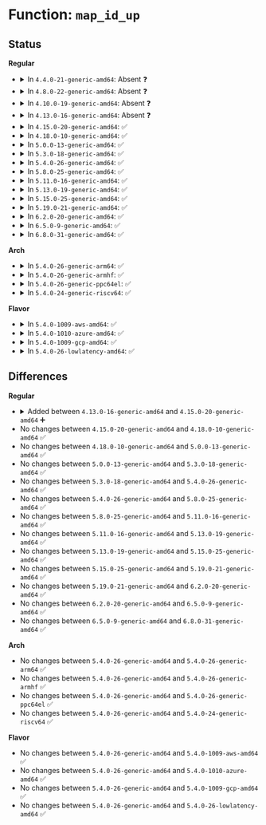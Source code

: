# Function: <code>map_id_up</code>

## Status
<b>Regular</b>
<ul>
<li>
<details>
<summary>In <code>4.4.0-21-generic-amd64</code>: Absent ❓</summary>

```json
{
  "name": "map_id_up",
  "collision_type": "Unique Static",
  "inline_type": "Full",
  "funcs": [
    {
      "addr": 18446744071580016310,
      "name": "map_id_up",
      "external": false,
      "loc": "kernel/user_namespace.c:209",
      "file": "kernel/user_namespace.c",
      "inline": "not declared, inlined",
      "caller_inline": [
        "kernel/user_namespace.c:from_kuid_munged",
        "kernel/user_namespace.c:from_kgid_munged",
        "kernel/user_namespace.c:from_kprojid_munged",
        "kernel/user_namespace.c:uid_m_show",
        "kernel/user_namespace.c:gid_m_show",
        "kernel/user_namespace.c:projid_m_show",
        "kernel/user_namespace.c:create_user_ns",
        "kernel/user_namespace.c:create_user_ns"
      ],
      "caller_func": []
    }
  ],
  "symbols": []
}
```
</details>
</li>
<li>
<details>
<summary>In <code>4.8.0-22-generic-amd64</code>: Absent ❓</summary>

```json
{
  "name": "map_id_up",
  "collision_type": "Unique Static",
  "inline_type": "Full",
  "funcs": [
    {
      "addr": 18446744071580050701,
      "name": "map_id_up",
      "external": false,
      "loc": "kernel/user_namespace.c:209",
      "file": "kernel/user_namespace.c",
      "inline": "not declared, inlined",
      "caller_inline": [
        "kernel/user_namespace.c:projid_m_show",
        "kernel/user_namespace.c:gid_m_show",
        "kernel/user_namespace.c:uid_m_show",
        "kernel/user_namespace.c:from_kprojid_munged",
        "kernel/user_namespace.c:from_kgid_munged",
        "kernel/user_namespace.c:from_kuid_munged",
        "kernel/user_namespace.c:create_user_ns",
        "kernel/user_namespace.c:create_user_ns"
      ],
      "caller_func": []
    }
  ],
  "symbols": []
}
```
</details>
</li>
<li>
<details>
<summary>In <code>4.10.0-19-generic-amd64</code>: Absent ❓</summary>

```json
{
  "name": "map_id_up",
  "collision_type": "Unique Static",
  "inline_type": "Full",
  "funcs": [
    {
      "addr": 18446744071580090378,
      "name": "map_id_up",
      "external": false,
      "loc": "kernel/user_namespace.c:255",
      "file": "kernel/user_namespace.c",
      "inline": "not declared, inlined",
      "caller_inline": [
        "kernel/user_namespace.c:projid_m_show",
        "kernel/user_namespace.c:gid_m_show",
        "kernel/user_namespace.c:uid_m_show",
        "kernel/user_namespace.c:from_kprojid_munged",
        "kernel/user_namespace.c:from_kgid_munged",
        "kernel/user_namespace.c:from_kuid_munged",
        "kernel/user_namespace.c:create_user_ns",
        "kernel/user_namespace.c:create_user_ns"
      ],
      "caller_func": []
    }
  ],
  "symbols": []
}
```
</details>
</li>
<li>
<details>
<summary>In <code>4.13.0-16-generic-amd64</code>: Absent ❓</summary>

```json
{
  "name": "map_id_up",
  "collision_type": "Unique Static",
  "inline_type": "Full",
  "funcs": [
    {
      "addr": 18446744071580096026,
      "name": "map_id_up",
      "external": false,
      "loc": "kernel/user_namespace.c:256",
      "file": "kernel/user_namespace.c",
      "inline": "not declared, inlined",
      "caller_inline": [
        "kernel/user_namespace.c:projid_m_show",
        "kernel/user_namespace.c:gid_m_show",
        "kernel/user_namespace.c:uid_m_show",
        "kernel/user_namespace.c:from_kprojid_munged",
        "kernel/user_namespace.c:from_kgid_munged",
        "kernel/user_namespace.c:from_kuid_munged",
        "kernel/user_namespace.c:create_user_ns",
        "kernel/user_namespace.c:create_user_ns"
      ],
      "caller_func": []
    }
  ],
  "symbols": []
}
```
</details>
</li>
<li>
<details>
<summary>In <code>4.15.0-20-generic-amd64</code>: ✅</summary>

```c
u32 map_id_up(struct uid_gid_map * map, u32 id)
```

```json
{
  "name": "map_id_up",
  "collision_type": "Unique Static",
  "inline_type": "No",
  "funcs": [
    {
      "addr": 18446744071580148096,
      "name": "map_id_up",
      "external": false,
      "loc": "kernel/user_namespace.c:365",
      "file": "kernel/user_namespace.c",
      "inline": "seen, unknown",
      "caller_inline": [],
      "caller_func": [
        "kernel/user_namespace.c:projid_m_show",
        "kernel/user_namespace.c:gid_m_show",
        "kernel/user_namespace.c:uid_m_show",
        "kernel/user_namespace.c:from_kprojid_munged",
        "kernel/user_namespace.c:from_kgid_munged",
        "kernel/user_namespace.c:from_kuid_munged",
        "kernel/user_namespace.c:create_user_ns",
        "kernel/user_namespace.c:create_user_ns"
      ]
    }
  ],
  "symbols": [
    {
      "addr": 18446744071580148096,
      "name": "map_id_up",
      "section": ".text",
      "bind": "STB_LOCAL",
      "size": 218
    }
  ]
}
```
</details>
</li>
<li>
<details>
<summary>In <code>4.18.0-10-generic-amd64</code>: ✅</summary>

```c
u32 map_id_up(struct uid_gid_map * map, u32 id)
```

```json
{
  "name": "map_id_up",
  "collision_type": "Unique Static",
  "inline_type": "No",
  "funcs": [
    {
      "addr": 18446744071580207904,
      "name": "map_id_up",
      "external": false,
      "loc": "kernel/user_namespace.c:365",
      "file": "kernel/user_namespace.c",
      "inline": "seen, unknown",
      "caller_inline": [],
      "caller_func": [
        "kernel/user_namespace.c:projid_m_show",
        "kernel/user_namespace.c:gid_m_show",
        "kernel/user_namespace.c:uid_m_show",
        "kernel/user_namespace.c:from_kprojid_munged",
        "kernel/user_namespace.c:from_kgid_munged",
        "kernel/user_namespace.c:from_kuid_munged",
        "kernel/user_namespace.c:create_user_ns",
        "kernel/user_namespace.c:create_user_ns"
      ]
    }
  ],
  "symbols": [
    {
      "addr": 18446744071580207904,
      "name": "map_id_up",
      "section": ".text",
      "bind": "STB_LOCAL",
      "size": 223
    }
  ]
}
```
</details>
</li>
<li>
<details>
<summary>In <code>5.0.0-13-generic-amd64</code>: ✅</summary>

```c
u32 map_id_up(struct uid_gid_map * map, u32 id)
```

```json
{
  "name": "map_id_up",
  "collision_type": "Unique Static",
  "inline_type": "No",
  "funcs": [
    {
      "addr": 18446744071580260160,
      "name": "map_id_up",
      "external": false,
      "loc": "kernel/user_namespace.c:365",
      "file": "kernel/user_namespace.c",
      "inline": "seen, unknown",
      "caller_inline": [],
      "caller_func": [
        "kernel/user_namespace.c:projid_m_show",
        "kernel/user_namespace.c:gid_m_show",
        "kernel/user_namespace.c:uid_m_show",
        "kernel/user_namespace.c:from_kprojid_munged",
        "kernel/user_namespace.c:from_kgid_munged",
        "kernel/user_namespace.c:from_kuid_munged",
        "kernel/user_namespace.c:create_user_ns",
        "kernel/user_namespace.c:create_user_ns"
      ]
    }
  ],
  "symbols": [
    {
      "addr": 18446744071580260160,
      "name": "map_id_up",
      "section": ".text",
      "bind": "STB_LOCAL",
      "size": 223
    }
  ]
}
```
</details>
</li>
<li>
<details>
<summary>In <code>5.3.0-18-generic-amd64</code>: ✅</summary>

```c
u32 map_id_up(struct uid_gid_map * map, u32 id)
```

```json
{
  "name": "map_id_up",
  "collision_type": "Unique Static",
  "inline_type": "No",
  "funcs": [
    {
      "addr": 18446744071580311216,
      "name": "map_id_up",
      "external": false,
      "loc": "kernel/user_namespace.c:359",
      "file": "kernel/user_namespace.c",
      "inline": "seen, unknown",
      "caller_inline": [],
      "caller_func": [
        "kernel/user_namespace.c:projid_m_show",
        "kernel/user_namespace.c:gid_m_show",
        "kernel/user_namespace.c:uid_m_show",
        "kernel/user_namespace.c:from_kprojid_munged",
        "kernel/user_namespace.c:from_kgid_munged",
        "kernel/user_namespace.c:from_kuid_munged",
        "kernel/user_namespace.c:create_user_ns",
        "kernel/user_namespace.c:create_user_ns"
      ]
    }
  ],
  "symbols": [
    {
      "addr": 18446744071580311216,
      "name": "map_id_up",
      "section": ".text",
      "bind": "STB_LOCAL",
      "size": 185
    }
  ]
}
```
</details>
</li>
<li>
<details>
<summary>In <code>5.4.0-26-generic-amd64</code>: ✅</summary>

```c
u32 map_id_up(struct uid_gid_map * map, u32 id)
```

```json
{
  "name": "map_id_up",
  "collision_type": "Unique Static",
  "inline_type": "No",
  "funcs": [
    {
      "addr": 18446744071580360048,
      "name": "map_id_up",
      "external": false,
      "loc": "kernel/user_namespace.c:359",
      "file": "kernel/user_namespace.c",
      "inline": "seen, unknown",
      "caller_inline": [],
      "caller_func": [
        "kernel/user_namespace.c:projid_m_show",
        "kernel/user_namespace.c:gid_m_show",
        "kernel/user_namespace.c:uid_m_show",
        "kernel/user_namespace.c:from_kprojid_munged",
        "kernel/user_namespace.c:from_kgid_munged",
        "kernel/user_namespace.c:from_kuid_munged",
        "kernel/user_namespace.c:create_user_ns",
        "kernel/user_namespace.c:create_user_ns"
      ]
    }
  ],
  "symbols": [
    {
      "addr": 18446744071580360048,
      "name": "map_id_up",
      "section": ".text",
      "bind": "STB_LOCAL",
      "size": 185
    }
  ]
}
```
</details>
</li>
<li>
<details>
<summary>In <code>5.8.0-25-generic-amd64</code>: ✅</summary>

```c
u32 map_id_up(struct uid_gid_map * map, u32 id)
```

```json
{
  "name": "map_id_up",
  "collision_type": "Unique Static",
  "inline_type": "No",
  "funcs": [
    {
      "addr": 18446744071580432976,
      "name": "map_id_up",
      "external": false,
      "loc": "kernel/user_namespace.c:359",
      "file": "kernel/user_namespace.c",
      "inline": "seen, unknown",
      "caller_inline": [],
      "caller_func": [
        "kernel/user_namespace.c:projid_m_show",
        "kernel/user_namespace.c:gid_m_show",
        "kernel/user_namespace.c:uid_m_show",
        "kernel/user_namespace.c:from_kprojid_munged",
        "kernel/user_namespace.c:from_kgid_munged",
        "kernel/user_namespace.c:from_kuid_munged",
        "kernel/user_namespace.c:create_user_ns",
        "kernel/user_namespace.c:create_user_ns"
      ]
    }
  ],
  "symbols": [
    {
      "addr": 18446744071580432976,
      "name": "map_id_up",
      "section": ".text",
      "bind": "STB_LOCAL",
      "size": 182
    }
  ]
}
```
</details>
</li>
<li>
<details>
<summary>In <code>5.11.0-16-generic-amd64</code>: ✅</summary>

```c
u32 map_id_up(struct uid_gid_map * map, u32 id)
```

```json
{
  "name": "map_id_up",
  "collision_type": "Unique Static",
  "inline_type": "No",
  "funcs": [
    {
      "addr": 18446744071580420016,
      "name": "map_id_up",
      "external": false,
      "loc": "kernel/user_namespace.c:359",
      "file": "kernel/user_namespace.c",
      "inline": "seen, unknown",
      "caller_inline": [],
      "caller_func": [
        "kernel/user_namespace.c:projid_m_show",
        "kernel/user_namespace.c:gid_m_show",
        "kernel/user_namespace.c:uid_m_show",
        "kernel/user_namespace.c:from_kprojid_munged",
        "kernel/user_namespace.c:from_kgid_munged",
        "kernel/user_namespace.c:from_kuid_munged",
        "kernel/user_namespace.c:create_user_ns",
        "kernel/user_namespace.c:create_user_ns"
      ]
    }
  ],
  "symbols": [
    {
      "addr": 18446744071580420016,
      "name": "map_id_up",
      "section": ".text",
      "bind": "STB_LOCAL",
      "size": 182
    }
  ]
}
```
</details>
</li>
<li>
<details>
<summary>In <code>5.13.0-19-generic-amd64</code>: ✅</summary>

```c
u32 map_id_up(struct uid_gid_map * map, u32 id)
```

```json
{
  "name": "map_id_up",
  "collision_type": "Unique Static",
  "inline_type": "No",
  "funcs": [
    {
      "addr": 18446744071580424208,
      "name": "map_id_up",
      "external": false,
      "loc": "kernel/user_namespace.c:360",
      "file": "kernel/user_namespace.c",
      "inline": "seen, unknown",
      "caller_inline": [],
      "caller_func": [
        "kernel/user_namespace.c:projid_m_show",
        "kernel/user_namespace.c:gid_m_show",
        "kernel/user_namespace.c:uid_m_show",
        "kernel/user_namespace.c:from_kprojid_munged",
        "kernel/user_namespace.c:from_kgid_munged",
        "kernel/user_namespace.c:from_kuid_munged",
        "kernel/user_namespace.c:create_user_ns",
        "kernel/user_namespace.c:create_user_ns"
      ]
    }
  ],
  "symbols": [
    {
      "addr": 18446744071580424208,
      "name": "map_id_up",
      "section": ".text",
      "bind": "STB_LOCAL",
      "size": 177
    }
  ]
}
```
</details>
</li>
<li>
<details>
<summary>In <code>5.15.0-25-generic-amd64</code>: ✅</summary>

```c
u32 map_id_up(struct uid_gid_map * map, u32 id)
```

```json
{
  "name": "map_id_up",
  "collision_type": "Unique Static",
  "inline_type": "No",
  "funcs": [
    {
      "addr": 18446744071580587952,
      "name": "map_id_up",
      "external": false,
      "loc": "kernel/user_namespace.c:376",
      "file": "kernel/user_namespace.c",
      "inline": "seen, unknown",
      "caller_inline": [],
      "caller_func": [
        "kernel/user_namespace.c:projid_m_show",
        "kernel/user_namespace.c:gid_m_show",
        "kernel/user_namespace.c:uid_m_show",
        "kernel/user_namespace.c:from_kprojid_munged",
        "kernel/user_namespace.c:from_kgid_munged",
        "kernel/user_namespace.c:from_kuid_munged",
        "kernel/user_namespace.c:create_user_ns",
        "kernel/user_namespace.c:create_user_ns"
      ]
    }
  ],
  "symbols": [
    {
      "addr": 18446744071580587952,
      "name": "map_id_up",
      "section": ".text",
      "bind": "STB_LOCAL",
      "size": 177
    }
  ]
}
```
</details>
</li>
<li>
<details>
<summary>In <code>5.19.0-21-generic-amd64</code>: ✅</summary>

```c
u32 map_id_up(struct uid_gid_map * map, u32 id)
```

```json
{
  "name": "map_id_up",
  "collision_type": "Unique Static",
  "inline_type": "No",
  "funcs": [
    {
      "addr": 18446744071580789696,
      "name": "map_id_up",
      "external": false,
      "loc": "kernel/user_namespace.c:381",
      "file": "kernel/user_namespace.c",
      "inline": "seen, unknown",
      "caller_inline": [],
      "caller_func": [
        "kernel/user_namespace.c:projid_m_show",
        "kernel/user_namespace.c:gid_m_show",
        "kernel/user_namespace.c:uid_m_show",
        "kernel/user_namespace.c:from_kprojid_munged",
        "kernel/user_namespace.c:from_kgid_munged",
        "kernel/user_namespace.c:from_kuid_munged",
        "kernel/user_namespace.c:create_user_ns",
        "kernel/user_namespace.c:create_user_ns"
      ]
    }
  ],
  "symbols": [
    {
      "addr": 18446744071580789696,
      "name": "map_id_up",
      "section": ".text",
      "bind": "STB_LOCAL",
      "size": 203
    }
  ]
}
```
</details>
</li>
<li>
<details>
<summary>In <code>6.2.0-20-generic-amd64</code>: ✅</summary>

```c
u32 map_id_up(struct uid_gid_map * map, u32 id)
```

```json
{
  "name": "map_id_up",
  "collision_type": "Unique Static",
  "inline_type": "No",
  "funcs": [
    {
      "addr": 18446744071581074288,
      "name": "map_id_up",
      "external": false,
      "loc": "kernel/user_namespace.c:381",
      "file": "kernel/user_namespace.c",
      "inline": "seen, unknown",
      "caller_inline": [],
      "caller_func": [
        "kernel/user_namespace.c:projid_m_show",
        "kernel/user_namespace.c:gid_m_show",
        "kernel/user_namespace.c:uid_m_show",
        "kernel/user_namespace.c:from_kprojid_munged",
        "kernel/user_namespace.c:from_kgid_munged",
        "kernel/user_namespace.c:from_kuid_munged",
        "kernel/user_namespace.c:create_user_ns",
        "kernel/user_namespace.c:create_user_ns"
      ]
    }
  ],
  "symbols": [
    {
      "addr": 18446744071581074288,
      "name": "map_id_up",
      "section": ".text",
      "bind": "STB_LOCAL",
      "size": 203
    }
  ]
}
```
</details>
</li>
<li>
<details>
<summary>In <code>6.5.0-9-generic-amd64</code>: ✅</summary>

```c
u32 map_id_up(struct uid_gid_map * map, u32 id)
```

```json
{
  "name": "map_id_up",
  "collision_type": "Unique Static",
  "inline_type": "No",
  "funcs": [
    {
      "addr": 18446744071581165056,
      "name": "map_id_up",
      "external": false,
      "loc": "kernel/user_namespace.c:381",
      "file": "kernel/user_namespace.c",
      "inline": "seen, unknown",
      "caller_inline": [],
      "caller_func": [
        "kernel/user_namespace.c:projid_m_show",
        "kernel/user_namespace.c:gid_m_show",
        "kernel/user_namespace.c:uid_m_show",
        "kernel/user_namespace.c:from_kprojid_munged",
        "kernel/user_namespace.c:from_kgid_munged",
        "kernel/user_namespace.c:from_kuid_munged",
        "kernel/user_namespace.c:create_user_ns",
        "kernel/user_namespace.c:create_user_ns"
      ]
    }
  ],
  "symbols": [
    {
      "addr": 18446744071581165056,
      "name": "map_id_up",
      "section": ".text",
      "bind": "STB_LOCAL",
      "size": 362
    }
  ]
}
```
</details>
</li>
<li>
<details>
<summary>In <code>6.8.0-31-generic-amd64</code>: ✅</summary>

```c
u32 map_id_up(struct uid_gid_map * map, u32 id)
```

```json
{
  "name": "map_id_up",
  "collision_type": "Unique Global",
  "inline_type": "No",
  "funcs": [
    {
      "addr": 18446744071581275184,
      "name": "map_id_up",
      "external": true,
      "loc": "kernel/user_namespace.c:384",
      "file": "kernel/user_namespace.c",
      "inline": "seen, unknown",
      "caller_inline": [],
      "caller_func": [
        "kernel/user_namespace.c:projid_m_show",
        "kernel/user_namespace.c:gid_m_show",
        "kernel/user_namespace.c:uid_m_show",
        "kernel/user_namespace.c:from_kprojid_munged",
        "kernel/user_namespace.c:from_kgid_munged",
        "kernel/user_namespace.c:from_kuid_munged",
        "kernel/user_namespace.c:create_user_ns",
        "kernel/user_namespace.c:create_user_ns",
        "fs/mnt_idmapping.c:from_vfsgid",
        "fs/mnt_idmapping.c:from_vfsuid"
      ]
    }
  ],
  "symbols": [
    {
      "addr": 18446744071581275184,
      "name": "map_id_up",
      "section": ".text",
      "bind": "STB_GLOBAL",
      "size": 362
    }
  ]
}
```
</details>
</li>
</ul>
<b>Arch</b>
<ul>
<li>
<details>
<summary>In <code>5.4.0-26-generic-arm64</code>: ✅</summary>

```c
u32 map_id_up(struct uid_gid_map * map, u32 id)
```

```json
{
  "name": "map_id_up",
  "collision_type": "Unique Static",
  "inline_type": "No",
  "funcs": [
    {
      "addr": 18446603336491620944,
      "name": "map_id_up",
      "external": false,
      "loc": "kernel/user_namespace.c:359",
      "file": "kernel/user_namespace.c",
      "inline": "seen, unknown",
      "caller_inline": [],
      "caller_func": [
        "kernel/user_namespace.c:projid_m_show",
        "kernel/user_namespace.c:gid_m_show",
        "kernel/user_namespace.c:uid_m_show",
        "kernel/user_namespace.c:from_kprojid_munged",
        "kernel/user_namespace.c:from_kgid_munged",
        "kernel/user_namespace.c:from_kuid_munged",
        "kernel/user_namespace.c:create_user_ns",
        "kernel/user_namespace.c:create_user_ns"
      ]
    }
  ],
  "symbols": [
    {
      "addr": 18446603336491620944,
      "name": "map_id_up",
      "section": ".text",
      "bind": "STB_LOCAL",
      "size": 244
    }
  ]
}
```
</details>
</li>
<li>
<details>
<summary>In <code>5.4.0-26-generic-armhf</code>: ✅</summary>

```c
u32 map_id_up(struct uid_gid_map * map, u32 id)
```

```json
{
  "name": "map_id_up",
  "collision_type": "Unique Static",
  "inline_type": "No",
  "funcs": [
    {
      "addr": 3225576432,
      "name": "map_id_up",
      "external": false,
      "loc": "kernel/user_namespace.c:359",
      "file": "kernel/user_namespace.c",
      "inline": "seen, unknown",
      "caller_inline": [],
      "caller_func": [
        "kernel/user_namespace.c:projid_m_show",
        "kernel/user_namespace.c:gid_m_show",
        "kernel/user_namespace.c:uid_m_show",
        "kernel/user_namespace.c:from_kprojid_munged",
        "kernel/user_namespace.c:from_kgid_munged",
        "kernel/user_namespace.c:from_kuid_munged",
        "kernel/user_namespace.c:create_user_ns",
        "kernel/user_namespace.c:create_user_ns"
      ]
    }
  ],
  "symbols": [
    {
      "addr": 3225576432,
      "name": "map_id_up",
      "section": ".text",
      "bind": "STB_LOCAL",
      "size": 272
    }
  ]
}
```
</details>
</li>
<li>
<details>
<summary>In <code>5.4.0-26-generic-ppc64el</code>: ✅</summary>

```c
u32 map_id_up(struct uid_gid_map * map, u32 id)
```

```json
{
  "name": "map_id_up",
  "collision_type": "Unique Static",
  "inline_type": "No",
  "funcs": [
    {
      "addr": 13835058055284613376,
      "name": "map_id_up",
      "external": false,
      "loc": "kernel/user_namespace.c:359",
      "file": "kernel/user_namespace.c",
      "inline": "seen, unknown",
      "caller_inline": [],
      "caller_func": [
        "kernel/user_namespace.c:projid_m_show",
        "kernel/user_namespace.c:gid_m_show",
        "kernel/user_namespace.c:uid_m_show",
        "kernel/user_namespace.c:from_kprojid_munged",
        "kernel/user_namespace.c:from_kgid_munged",
        "kernel/user_namespace.c:from_kuid_munged",
        "kernel/user_namespace.c:create_user_ns",
        "kernel/user_namespace.c:create_user_ns"
      ]
    }
  ],
  "symbols": [
    {
      "addr": 13835058055284613376,
      "name": "map_id_up",
      "section": ".text",
      "bind": "STB_LOCAL",
      "size": 320
    }
  ]
}
```
</details>
</li>
<li>
<details>
<summary>In <code>5.4.0-24-generic-riscv64</code>: ✅</summary>

```c
u32 map_id_up(struct uid_gid_map * map, u32 id)
```

```json
{
  "name": "map_id_up",
  "collision_type": "Unique Static",
  "inline_type": "No",
  "funcs": [
    {
      "addr": 18446743936272021098,
      "name": "map_id_up",
      "external": false,
      "loc": "kernel/user_namespace.c:359",
      "file": "kernel/user_namespace.c",
      "inline": "seen, unknown",
      "caller_inline": [],
      "caller_func": [
        "kernel/user_namespace.c:projid_m_show",
        "kernel/user_namespace.c:gid_m_show",
        "kernel/user_namespace.c:uid_m_show",
        "kernel/user_namespace.c:from_kprojid_munged",
        "kernel/user_namespace.c:from_kgid_munged",
        "kernel/user_namespace.c:from_kuid_munged",
        "kernel/user_namespace.c:create_user_ns",
        "kernel/user_namespace.c:create_user_ns"
      ]
    }
  ],
  "symbols": [
    {
      "addr": 18446743936272021098,
      "name": "map_id_up",
      "section": ".text",
      "bind": "STB_LOCAL",
      "size": 178
    }
  ]
}
```
</details>
</li>
</ul>
<b>Flavor</b>
<ul>
<li>
<details>
<summary>In <code>5.4.0-1009-aws-amd64</code>: ✅</summary>

```c
u32 map_id_up(struct uid_gid_map * map, u32 id)
```

```json
{
  "name": "map_id_up",
  "collision_type": "Unique Static",
  "inline_type": "No",
  "funcs": [
    {
      "addr": 18446744071580328848,
      "name": "map_id_up",
      "external": false,
      "loc": "kernel/user_namespace.c:359",
      "file": "kernel/user_namespace.c",
      "inline": "seen, unknown",
      "caller_inline": [],
      "caller_func": [
        "kernel/user_namespace.c:projid_m_show",
        "kernel/user_namespace.c:gid_m_show",
        "kernel/user_namespace.c:uid_m_show",
        "kernel/user_namespace.c:from_kprojid_munged",
        "kernel/user_namespace.c:from_kgid_munged",
        "kernel/user_namespace.c:from_kuid_munged",
        "kernel/user_namespace.c:create_user_ns",
        "kernel/user_namespace.c:create_user_ns"
      ]
    }
  ],
  "symbols": [
    {
      "addr": 18446744071580328848,
      "name": "map_id_up",
      "section": ".text",
      "bind": "STB_LOCAL",
      "size": 185
    }
  ]
}
```
</details>
</li>
<li>
<details>
<summary>In <code>5.4.0-1010-azure-amd64</code>: ✅</summary>

```c
u32 map_id_up(struct uid_gid_map * map, u32 id)
```

```json
{
  "name": "map_id_up",
  "collision_type": "Unique Static",
  "inline_type": "No",
  "funcs": [
    {
      "addr": 18446744071580276112,
      "name": "map_id_up",
      "external": false,
      "loc": "kernel/user_namespace.c:359",
      "file": "kernel/user_namespace.c",
      "inline": "seen, unknown",
      "caller_inline": [],
      "caller_func": [
        "kernel/user_namespace.c:projid_m_show",
        "kernel/user_namespace.c:gid_m_show",
        "kernel/user_namespace.c:uid_m_show",
        "kernel/user_namespace.c:from_kprojid_munged",
        "kernel/user_namespace.c:from_kgid_munged",
        "kernel/user_namespace.c:from_kuid_munged",
        "kernel/user_namespace.c:create_user_ns",
        "kernel/user_namespace.c:create_user_ns"
      ]
    }
  ],
  "symbols": [
    {
      "addr": 18446744071580276112,
      "name": "map_id_up",
      "section": ".text",
      "bind": "STB_LOCAL",
      "size": 185
    }
  ]
}
```
</details>
</li>
<li>
<details>
<summary>In <code>5.4.0-1009-gcp-amd64</code>: ✅</summary>

```c
u32 map_id_up(struct uid_gid_map * map, u32 id)
```

```json
{
  "name": "map_id_up",
  "collision_type": "Unique Static",
  "inline_type": "No",
  "funcs": [
    {
      "addr": 18446744071580320096,
      "name": "map_id_up",
      "external": false,
      "loc": "kernel/user_namespace.c:359",
      "file": "kernel/user_namespace.c",
      "inline": "seen, unknown",
      "caller_inline": [],
      "caller_func": [
        "kernel/user_namespace.c:projid_m_show",
        "kernel/user_namespace.c:gid_m_show",
        "kernel/user_namespace.c:uid_m_show",
        "kernel/user_namespace.c:from_kprojid_munged",
        "kernel/user_namespace.c:from_kgid_munged",
        "kernel/user_namespace.c:from_kuid_munged",
        "kernel/user_namespace.c:create_user_ns",
        "kernel/user_namespace.c:create_user_ns"
      ]
    }
  ],
  "symbols": [
    {
      "addr": 18446744071580320096,
      "name": "map_id_up",
      "section": ".text",
      "bind": "STB_LOCAL",
      "size": 185
    }
  ]
}
```
</details>
</li>
<li>
<details>
<summary>In <code>5.4.0-26-lowlatency-amd64</code>: ✅</summary>

```c
u32 map_id_up(struct uid_gid_map * map, u32 id)
```

```json
{
  "name": "map_id_up",
  "collision_type": "Unique Static",
  "inline_type": "No",
  "funcs": [
    {
      "addr": 18446744071580375040,
      "name": "map_id_up",
      "external": false,
      "loc": "kernel/user_namespace.c:359",
      "file": "kernel/user_namespace.c",
      "inline": "seen, unknown",
      "caller_inline": [],
      "caller_func": [
        "kernel/user_namespace.c:projid_m_show",
        "kernel/user_namespace.c:gid_m_show",
        "kernel/user_namespace.c:uid_m_show",
        "kernel/user_namespace.c:from_kprojid_munged",
        "kernel/user_namespace.c:from_kgid_munged",
        "kernel/user_namespace.c:from_kuid_munged",
        "kernel/user_namespace.c:create_user_ns",
        "kernel/user_namespace.c:create_user_ns"
      ]
    }
  ],
  "symbols": [
    {
      "addr": 18446744071580375040,
      "name": "map_id_up",
      "section": ".text",
      "bind": "STB_LOCAL",
      "size": 185
    }
  ]
}
```
</details>
</li>
</ul>

## Differences
<b>Regular</b>
<ul>
<li>
<details>
<summary>Added between <code>4.13.0-16-generic-amd64</code> and <code>4.15.0-20-generic-amd64</code> ➕</summary>

```c
u32 map_id_up(struct uid_gid_map * map, u32 id)
```
</details>
</li>
<li>
No changes between <code>4.15.0-20-generic-amd64</code> and <code>4.18.0-10-generic-amd64</code> ✅
</li>
<li>
No changes between <code>4.18.0-10-generic-amd64</code> and <code>5.0.0-13-generic-amd64</code> ✅
</li>
<li>
No changes between <code>5.0.0-13-generic-amd64</code> and <code>5.3.0-18-generic-amd64</code> ✅
</li>
<li>
No changes between <code>5.3.0-18-generic-amd64</code> and <code>5.4.0-26-generic-amd64</code> ✅
</li>
<li>
No changes between <code>5.4.0-26-generic-amd64</code> and <code>5.8.0-25-generic-amd64</code> ✅
</li>
<li>
No changes between <code>5.8.0-25-generic-amd64</code> and <code>5.11.0-16-generic-amd64</code> ✅
</li>
<li>
No changes between <code>5.11.0-16-generic-amd64</code> and <code>5.13.0-19-generic-amd64</code> ✅
</li>
<li>
No changes between <code>5.13.0-19-generic-amd64</code> and <code>5.15.0-25-generic-amd64</code> ✅
</li>
<li>
No changes between <code>5.15.0-25-generic-amd64</code> and <code>5.19.0-21-generic-amd64</code> ✅
</li>
<li>
No changes between <code>5.19.0-21-generic-amd64</code> and <code>6.2.0-20-generic-amd64</code> ✅
</li>
<li>
No changes between <code>6.2.0-20-generic-amd64</code> and <code>6.5.0-9-generic-amd64</code> ✅
</li>
<li>
No changes between <code>6.5.0-9-generic-amd64</code> and <code>6.8.0-31-generic-amd64</code> ✅
</li>
</ul>
<b>Arch</b>
<ul>
<li>
No changes between <code>5.4.0-26-generic-amd64</code> and <code>5.4.0-26-generic-arm64</code> ✅
</li>
<li>
No changes between <code>5.4.0-26-generic-amd64</code> and <code>5.4.0-26-generic-armhf</code> ✅
</li>
<li>
No changes between <code>5.4.0-26-generic-amd64</code> and <code>5.4.0-26-generic-ppc64el</code> ✅
</li>
<li>
No changes between <code>5.4.0-26-generic-amd64</code> and <code>5.4.0-24-generic-riscv64</code> ✅
</li>
</ul>
<b>Flavor</b>
<ul>
<li>
No changes between <code>5.4.0-26-generic-amd64</code> and <code>5.4.0-1009-aws-amd64</code> ✅
</li>
<li>
No changes between <code>5.4.0-26-generic-amd64</code> and <code>5.4.0-1010-azure-amd64</code> ✅
</li>
<li>
No changes between <code>5.4.0-26-generic-amd64</code> and <code>5.4.0-1009-gcp-amd64</code> ✅
</li>
<li>
No changes between <code>5.4.0-26-generic-amd64</code> and <code>5.4.0-26-lowlatency-amd64</code> ✅
</li>
</ul>
